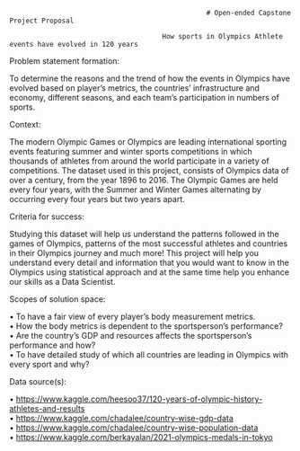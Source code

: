                                                      # Open-ended Capstone Project Proposal

                                          How sports in Olympics Athlete events have evolved in 120 years

Problem statement formation:

To determine the reasons and the trend of how the events in Olympics have evolved based on player’s metrics, the countries’ infrastructure and economy, different seasons, and each team’s participation in numbers of sports.  

Context:

The modern Olympic Games or Olympics are leading international sporting events featuring summer and winter sports competitions in which thousands of athletes from around the world participate in a variety of competitions. The dataset used in this project, consists of Olympics data of over a century, from the year 1896 to 2016. The Olympic Games are held every four years, with the Summer and Winter Games alternating by occurring every four years but two years apart.

Criteria for success:

Studying this dataset will help us understand the patterns followed in the games of Olympics, patterns of the most successful athletes and countries in their Olympics journey and much more! This project will help you understand every detail and information that you would want to know in the Olympics using statistical approach and at the same time help you enhance our skills as a Data Scientist.

 Scopes of solution space:

•	To have a fair view of every player’s body measurement metrics. <br>
•	How the body metrics is dependent to the sportsperson’s performance? <br>
•	Are the country’s GDP and resources affects the sportsperson’s performance and how? <br>
•	To have detailed study of which all countries are leading in Olympics with every sport and why? <br>

Data source(s):

•	https://www.kaggle.com/heesoo37/120-years-of-olympic-history-athletes-and-results <br>
•	https://www.kaggle.com/chadalee/country-wise-gdp-data <br>
•	https://www.kaggle.com/chadalee/country-wise-population-data <br>
•	https://www.kaggle.com/berkayalan/2021-olympics-medals-in-tokyo <br>

